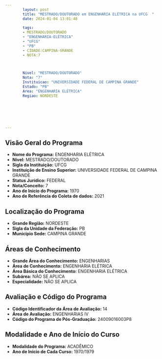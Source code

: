 ```yaml
---
        layout: post
        title: "MESTRADO/DOUTORADO em ENGENHARIA ELÉTRICA na UFCG  "
        date: 2024-01-04 13:01:48
     
        tags:
        - MESTRADO/DOUTORADO
        - "ENGENHARIA-ELÉTRICA"
        - "UFCG"
        - "PB"
        - CIDADE:CAMPINA-GRANDE
        - NOTA:7
        
       

        Nivel: "MESTRADO/DOUTORADO"
        Nota: "7"
        Instituicao: "UNIVERSIDADE FEDERAL DE CAMPINA GRANDE"
        Estado: "PB"
        Area: "ENGENHARIA ELÉTRICA"
        Regiao: NORDESTE
        
        
        
        
        
        
---
```

## Visão Geral do Programa
- **Nome do Programa:** ENGENHARIA ELÉTRICA
- **Nível:** MESTRADO/DOUTORADO
- **Sigla da Instituição:** UFCG
- **Instituição de Ensino Superior:** UNIVERSIDADE FEDERAL DE CAMPINA GRANDE
- **Status Jurídico:** FEDERAL
- **Nota/Conceito:** 7
- **Ano de Início do Programa:** 1970
- **Ano de Referência do Coleta de dados:** 2021

## Localização do Programa
- **Grande Região:** NORDESTE
- **Sigla da Unidade da Federação:** PB
- **Município Sede:** CAMPINA GRANDE

## Áreas de Conhecimento
- **Grande Área do Conhecimento:** ENGENHARIAS
- **Área de Conhecimento:** ENGENHARIA ELÉTRICA
- **Área Básica do Conhecimento:** ENGENHARIA ELÉTRICA
- **Subárea:** NÃO SE APLICA
- **Especialidade:** NÃO SE APLICA

## Avaliação e Código do Programa
- **Código Identificador da Área de Avaliação:** 14
- **Área de Avaliação:** ENGENHARIAS IV
- **Código do Programa de Pós-Graduação:** 24009016003P8


## Modalidade e Ano de Início do Curso
- **Modalidade do Programa:** ACADÊMICO
- **Ano de Início de Cada Curso:** 1970/1979
